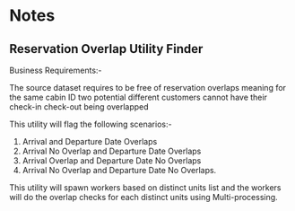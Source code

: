 # Notes

## Reservation Overlap Utility Finder
Business Requirements:-

The source dataset requires to be free of reservation overlaps meaning for the same cabin ID two potential different customers cannot have their check-in check-out being overlapped

This utility will flag the following scenarios:-

1. Arrival and Departure Date Overlaps
2. Arrival No Overlap and Departure Date Overlaps
3. Arrival Overlap and Departure Date No Overlaps
4. Arrival No Overlap and Departure Date No Overlaps.

This utility will spawn workers based on distinct units list and the workers will do the overlap checks for each distinct units using Multi-processing.



 